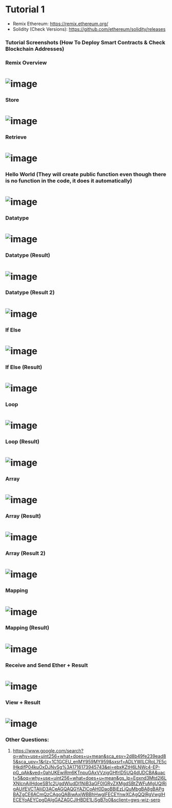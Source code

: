 # Tutorial 1

- Remix Ethereum: https://remix.ethereum.org/
- Solidity (Check Versions): https://github.com/ethereum/solidity/releases

### Tutorial Screenshots (How To Deploy Smart Contracts & Check Blockchain Addresses)
### Remix Overview 
# ![image](https://github.com/TheDaniel3131/blockchain-development-tutorial-materials-and-exercises/assets/71692327/9cf571a3-2a11-49f3-a45b-ed94fc43200d)

### Store
# ![image](https://github.com/TheDaniel3131/blockchain-development-tutorial-materials-and-exercises/assets/71692327/8e852eb5-d86c-4aec-846b-c25cd91a3368)

### Retrieve
# ![image](https://github.com/TheDaniel3131/blockchain-development-tutorial-materials-and-exercises/assets/71692327/111556d2-4c00-4c62-b914-98b6027ca49c)

### Hello World (They will create public function even though there is no function in the code, it does it automatically)
# ![image](https://github.com/TheDaniel3131/blockchain-development-tutorial-materials-and-exercises/assets/71692327/1cbea674-6278-40bf-933c-a5892e952d28)

### Datatype
# ![image](https://github.com/TheDaniel3131/blockchain-development-tutorial-materials-and-exercises/assets/71692327/7c7ec72c-532a-4830-87e5-583724488f4e)

### Datatype (Result)
# ![image](https://github.com/TheDaniel3131/blockchain-development-tutorial-materials-and-exercises/assets/71692327/f6bf4b19-2663-4e79-bc2e-d55850177cad)

### Datatype (Result 2)
# ![image](https://github.com/TheDaniel3131/blockchain-development-tutorial-materials-and-exercises/assets/71692327/c1982036-acb0-4dad-98c7-1aceed4114c2)

### If Else
# ![image](https://github.com/TheDaniel3131/blockchain-development-tutorial-materials-and-exercises/assets/71692327/e40a606c-f1af-45c1-9513-a3ae03df8bf2)

### If Else (Result)
# ![image](https://github.com/TheDaniel3131/blockchain-development-tutorial-materials-and-exercises/assets/71692327/a7cf12b8-0c5a-4a8c-b3ef-0721b4f917db)

### Loop
# ![image](https://github.com/TheDaniel3131/blockchain-development-tutorial-materials-and-exercises/assets/71692327/007498b6-0301-47f0-ac8a-9363066e0a99)

### Loop (Result)
# ![image](https://github.com/TheDaniel3131/blockchain-development-tutorial-materials-and-exercises/assets/71692327/2beccf1c-e740-4229-8ce2-5a6c5c258e83)

### Array
# ![image](https://github.com/TheDaniel3131/blockchain-development-tutorial-materials-and-exercises/assets/71692327/f1ffc35a-92aa-4b0d-9efa-70f84d927baa)


### Array (Result)
# ![image](https://github.com/TheDaniel3131/blockchain-development-tutorial-materials-and-exercises/assets/71692327/0190c64e-21d0-4bc8-aa37-b0cc35a09d27)

### Array (Result 2)
# ![image](https://github.com/TheDaniel3131/blockchain-development-tutorial-materials-and-exercises/assets/71692327/d409b7ee-8a54-4367-8f04-8d0fb3bfee10)

### Mapping
# ![image](https://github.com/TheDaniel3131/blockchain-development-tutorial-materials-and-exercises/assets/71692327/fa952a56-a4a0-4b78-b515-ec981af14d06)

### Mapping (Result)
#  ![image](https://github.com/TheDaniel3131/blockchain-development-tutorial-materials-and-exercises/assets/71692327/aad0850a-66f0-4a50-a494-82820278eeea)

### Receive and Send Ether + Result
# ![image](https://github.com/TheDaniel3131/blockchain-development-tutorial-materials-and-exercises/assets/71692327/45adf0eb-296e-4c6c-89c7-d468a5bb4ea9)

### View + Result
# ![image](https://github.com/TheDaniel3131/blockchain-development-tutorial-materials-and-exercises/assets/71692327/ca19353b-976e-4906-950d-240482bf62a2)

### Other Questions:
1. https://www.google.com/search?q=why+use+uint256+what+does+u+mean&sca_esv=2d8b49fe239ead85&sca_upv=1&rlz=1C1GCEU_enMY959MY959&sxsrf=ADLYWILCRoL7E5clHkdifP04kuOxDJNvSg%3A1716173945743&ei=ebxKZtH6LNWc4-EP-pG_qAk&ved=0ahUKEwiRm6KTnpuGAxVVzjgGHfrID5UQ4dUDCBA&uact=5&oq=why+use+uint256+what+does+u+mean&gs_lp=Egxnd3Mtd2l6LXNlcnAiIHdoeSB1c2UgdWludDI1NiB3aGF0IGRvZXMgdSBtZWFuMgUQIRigAUifEVCTAljiD3ACeAGQAQGYAZICoAH0DaoBBjEzLjQuMbgBA8gBAPgBAZgCE6ACmQzCAgoQABiwAxjWBBhHwgIFECEYnwXCAgQQIRgVwgIHECEYoAEYCpgDAIgGAZAGCJIHBDE1LjSgB7o0&sclient=gws-wiz-serp
